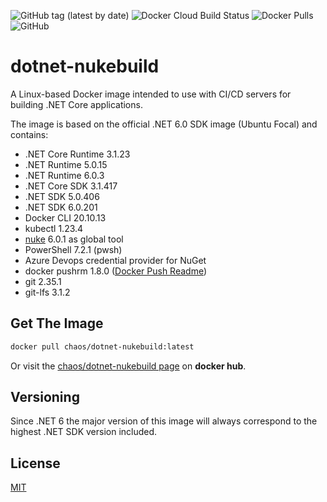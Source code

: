 ![GitHub tag (latest by date)](https://img.shields.io/github/v/tag/chA0s-Chris/dotnet-nukebuild?label=version&style=plastic)
![Docker Cloud Build Status](https://img.shields.io/docker/cloud/build/chaos/dotnet-nukebuild?style=plastic)
![Docker Pulls](https://img.shields.io/docker/pulls/chaos/dotnet-nukebuild?style=plastic)
![GitHub](https://img.shields.io/github/license/chA0s-Chris/dotnet-nukebuild?style=plastic)


# dotnet-nukebuild

A Linux-based Docker image intended to use with CI/CD servers for building .NET Core applications.

The image is based on the official .NET 6.0 SDK image (Ubuntu Focal) and contains:

* .NET Core Runtime 3.1.23
* .NET Runtime 5.0.15
* .NET Runtime 6.0.3
* .NET Core SDK 3.1.417
* .NET SDK 5.0.406
* .NET SDK 6.0.201
* Docker CLI 20.10.13
* kubectl 1.23.4
* [nuke](https://nuke.build) 6.0.1  as global tool 
* PowerShell 7.2.1 (pwsh)
* Azure Devops credential provider for NuGet
* docker pushrm 1.8.0 ([Docker Push Readme](https://github.com/christian-korneck/docker-pushrm))
* git 2.35.1
* git-lfs 3.1.2

## Get The Image

```bash
docker pull chaos/dotnet-nukebuild:latest
```

Or visit the [chaos/dotnet-nukebuild page](https://hub.docker.com/repository/docker/chaos/dotnet-nukebuild) on **docker hub**.

## Versioning

Since .NET 6 the major version of this image will always correspond to the highest .NET SDK version included.

## License

[MIT](https://github.com/chA0s-Chris/dotnet-cakebuild/blob/master/LICENSE)